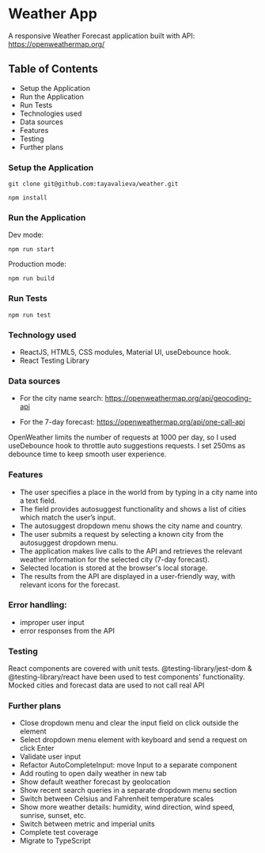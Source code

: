 # Weather App

A responsive Weather Forecast application built with API: https://openweathermap.org/

## Table of Contents

- Setup the Application
- Run the Application
- Run Tests
- Technologies used
- Data sources
- Features
- Testing
- Further plans

### Setup the Application

```console
git clone git@github.com:tayavalieva/weather.git

npm install
```

### Run the Application

Dev mode:

```console
npm run start
```

Production mode:

```console
npm run build
```

### Run Tests

```console
npm run test
```

### Technology used

- ReactJS, HTML5, CSS modules, Material UI, useDebounce hook.
- React Testing Library

### Data sources

- For the city name search:
  https://openweathermap.org/api/geocoding-api

- For the 7-day forecast:
  https://openweathermap.org/api/one-call-api

OpenWeather limits the number of requests at 1000 per day, so I used useDebounce hook to throttle auto suggestions requests. I set 250ms as debounce time to keep smooth user experience.

### Features

- The user specifies a place in the world from by typing in a city name into a text field.
- The field provides autosuggest functionality and shows a list of cities which match the user’s input.
- The autosuggest dropdown menu shows the city name and country.
- The user submits a request by selecting a known city from the autosuggest dropdown menu.
- The application makes live calls to the API and retrieves the relevant weather
  information for the selected city (7-day forecast).
- Selected location is stored at the browser's local storage.
- The results from the API are displayed in a user-friendly way, with relevant icons for the
  forecast.

### Error handling:

- improper user input
- error responses from the API

### Testing

React components are covered with unit tests.
@testing-library/jest-dom & @testing-library/react have been used to test components' functionality.
Mocked cities and forecast data are used to not call real API

### Further plans

- Close dropdown menu and clear the input field on click outside the element
- Select dropdown menu element with keyboard and send a request on click Enter
- Validate user input
- Refactor AutoCompleteInput: move Input to a separate component
- Add routing to open daily weather in new tab
- Show default weather forecast by geolocation
- Show recent search queries in a separate dropdown menu section
- Switch between Celsius and Fahrenheit temperature scales
- Show more weather details: humidity, wind direction, wind speed, sunrise, sunset, etc.
- Switch between metric and imperial units
- Complete test coverage
- Migrate to TypeScript
